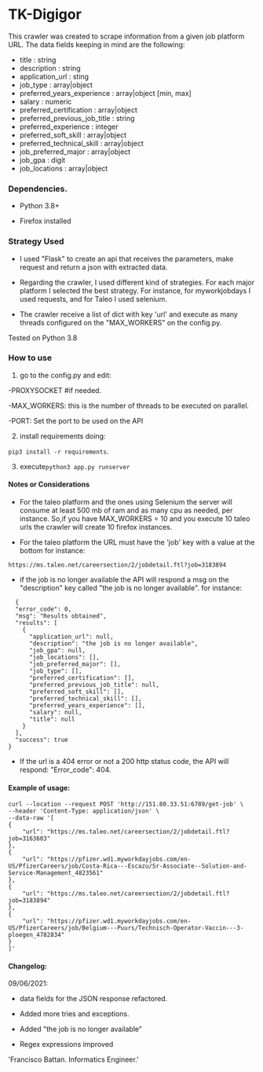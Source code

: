 # TK-Digigor

This crawler was created to scrape information from a given job platform URL.
The data fields keeping in mind are the following:

- title : string
- description : string
- application_url : sting
- job_type : array|object
- preferred_years_experience : array|object [min, max]
- salary : numeric
- preferred_certification : array|object
- preferred_previous_job_title : string
- preferred_experience : integer
- preferred_soft_skill : array|object
- preferred_technical_skill : array|object
- job_preferred_major : array|object
- job_gpa : digit
- job_locations : array|object

### Dependencies.

* Python 3.8+

* Firefox installed

### Strategy Used

- I used "Flask" to create an api that receives the parameters, 
make request and return a json with extracted data.
  
- Regarding the crawler, I used different kind of strategies. For each major platform I selected the best strategy. 
For instance, for myworkjobdays I used requests, and for Taleo I used selenium.
  
- The crawler receive a list of dict with key 'url' and execute as many threads configured on the "MAX_WORKERS" on the config.py.

Tested on Python 3.8

### How to use

1) go to the config.py and edit:

-PROXYSOCKET #if needed.
   
-MAX_WORKERS: this is the number of threads to be executed on parallel. 

-PORT: Set the port to be used on the API
    
2) install requirements doing:

```pip3 install -r requirements```.

3) execute```python3 app.py runserver```
    
#### Notes or Considerations

- For the taleo platform and the ones using Selenium the server will consume at least 500 mb of ram and as many cpu as needed, per instance.
So,if you have MAX_WORKERS = 10 and you execute 10 taleo urls the crawler will create 10 firefox instances.
  
- For the taleo platform the URL must have the 'job' key with a value at the bottom for instance:
  
```
https://ms.taleo.net/careersection/2/jobdetail.ftl?job=3183894
```

- if the job is no longer available the API will respond a msg on the "description" key called "the job is no longer available".
for instance:
  
```
  {
  "error_code": 0, 
  "msg": "Results obtained", 
  "results": [
    {
      "application_url": null, 
      "description": "the job is no longer available", 
      "job_gpa": null, 
      "job_locations": [], 
      "job_preferred_major": [], 
      "job_type": [], 
      "preferred_certification": [], 
      "preferred_previous_job_title": null, 
      "preferred_soft_skill": [], 
      "preferred_technical_skill": [], 
      "preferred_years_experience": [], 
      "salary": null, 
      "title": null
    }
  ], 
  "success": true
}
```
- If the url is a 404 error or not a 200 http status code, the API will respond: "Error_code": 404.

#### Example of usage:
```
curl --location --request POST 'http://151.80.33.51:6789/get-job' \
--header 'Content-Type: application/json' \
--data-raw '[
{
    "url": "https://ms.taleo.net/careersection/2/jobdetail.ftl?job=3163603"
},
{
    "url": "https://pfizer.wd1.myworkdayjobs.com/en-US/PfizerCareers/job/Costa-Rica---Escazu/Sr-Associate--Solution-and-Service-Management_4823561"
},
{
    "url": "https://ms.taleo.net/careersection/2/jobdetail.ftl?job=3183894"
},
{
    "url": "https://pfizer.wd1.myworkdayjobs.com/en-US/PfizerCareers/job/Belgium---Puurs/Technisch-Operator-Vaccin---3-ploegen_4782834"
}
]'
```
#### Changelog:

09/06/2021:

- data fields for the JSON response refactored.

- Added more tries and exceptions.

- Added "the job is no longer available"

- Regex expressions improved 

'Francisco Battan. Informatics Engineer.'
